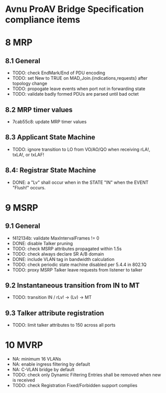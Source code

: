 # Avnu ProAV Bridge Specification compliance items

# 8 MRP

## 8.1 General

* TODO: check EndMark/End of PDU encoding
* TODO: set New to TRUE on MAD\_Join.{indications,requests} after topology change
* TODO: propogate leave events when port not in forwarding state
* TODO: validate badly formed PDUs are parsed until bad octet

## 8.2 MRP timer values

* 7cab55c8: update MRP timer values

## 8.3 Applicant State Machine

* TODO: ignore transition to LO from VO/AO/QO when receiving rLA!, txLA!, or txLAF!

## 8.4: Registrar State Machine

* DONE: a "Lv" shall occur when in the STATE "IN" when the EVENT "Flush!" occurs.

# 9 MSRP

## 9.1 General

* f412134b: validate MaxIntervalFrames != 0
* DONE: disable Talker pruning
* TODO: check MSRP attributes propagated within 1.5s
* TODO: check always declare SR A/B domain
* DONE: include VLAN tag in bandwidth calculation
* TODO: check periodic state machine disabled per 5.4.4 in 802.1Q
* TODO: proxy MSRP Talker leave requests from listener to talker

## 9.2 Instantaneous transition from IN to MT

* TODO: transition IN / rLv! → (Lv) → MT

## 9.3 Talker attribute registration

* TODO: limit talker attributes to 150 across all ports

# 10 MVRP

* NA: minimum 16 VLANs
* NA: enable ingress filtering by default
* NA: C-VLAN bridge by default
* TODO: check only Dynamic Filtering Entries shall be removed when new is received
* TODO: check Registration Fixed/Forbidden support complies

